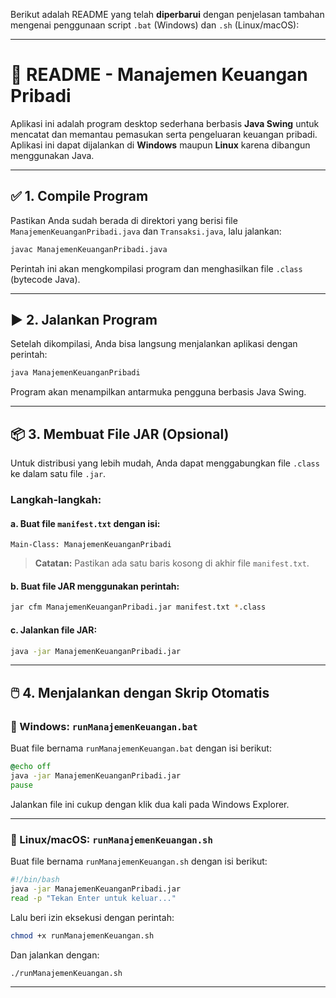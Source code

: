 Berikut adalah README yang telah **diperbarui** dengan penjelasan tambahan mengenai penggunaan script `.bat` (Windows) dan `.sh` (Linux/macOS):

---

# 📘 README - Manajemen Keuangan Pribadi

Aplikasi ini adalah program desktop sederhana berbasis **Java Swing** untuk mencatat dan memantau pemasukan serta pengeluaran keuangan pribadi. Aplikasi ini dapat dijalankan di **Windows** maupun **Linux** karena dibangun menggunakan Java.

---

## ✅ 1. Compile Program

Pastikan Anda sudah berada di direktori yang berisi file `ManajemenKeuanganPribadi.java` dan `Transaksi.java`, lalu jalankan:

```bash
javac ManajemenKeuanganPribadi.java
```

Perintah ini akan mengkompilasi program dan menghasilkan file `.class` (bytecode Java).

---

## ▶️ 2. Jalankan Program

Setelah dikompilasi, Anda bisa langsung menjalankan aplikasi dengan perintah:

```bash
java ManajemenKeuanganPribadi
```

Program akan menampilkan antarmuka pengguna berbasis Java Swing.

---

## 📦 3. Membuat File JAR (Opsional)

Untuk distribusi yang lebih mudah, Anda dapat menggabungkan file `.class` ke dalam satu file `.jar`.

### Langkah-langkah:

#### a. Buat file `manifest.txt` dengan isi:

```
Main-Class: ManajemenKeuanganPribadi
```

> **Catatan:** Pastikan ada satu baris kosong di akhir file `manifest.txt`.

#### b. Buat file JAR menggunakan perintah:

```bash
jar cfm ManajemenKeuanganPribadi.jar manifest.txt *.class
```

#### c. Jalankan file JAR:

```bash
java -jar ManajemenKeuanganPribadi.jar
```

---

## 🖱️ 4. Menjalankan dengan Skrip Otomatis

### 🔹 Windows: `runManajemenKeuangan.bat`

Buat file bernama `runManajemenKeuangan.bat` dengan isi berikut:

```bat
@echo off
java -jar ManajemenKeuanganPribadi.jar
pause
```

Jalankan file ini cukup dengan klik dua kali pada Windows Explorer.

---

### 🔹 Linux/macOS: `runManajemenKeuangan.sh`

Buat file bernama `runManajemenKeuangan.sh` dengan isi berikut:

```bash
#!/bin/bash
java -jar ManajemenKeuanganPribadi.jar
read -p "Tekan Enter untuk keluar..."
```

Lalu beri izin eksekusi dengan perintah:

```bash
chmod +x runManajemenKeuangan.sh
```

Dan jalankan dengan:

```bash
./runManajemenKeuangan.sh
```

---